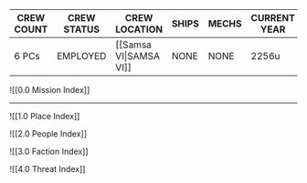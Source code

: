 
| **CREW COUNT** | **CREW STATUS** | **CREW LOCATION**      | **SHIPS** | **MECHS** | **CURRENT YEAR** |
| -------------- | --------------- | ---------------------- | --------- | --------- | ---------------- |
| 6 PCs          | EMPLOYED        | [[Samsa VI\|SAMSA VI]] | NONE      | NONE      | 2256u            |



![[0.0 Mission Index]]


---


![[1.0 Place Index]]

![[2.0 People Index]]

![[3.0 Faction Index]]

![[4.0 Threat Index]]

